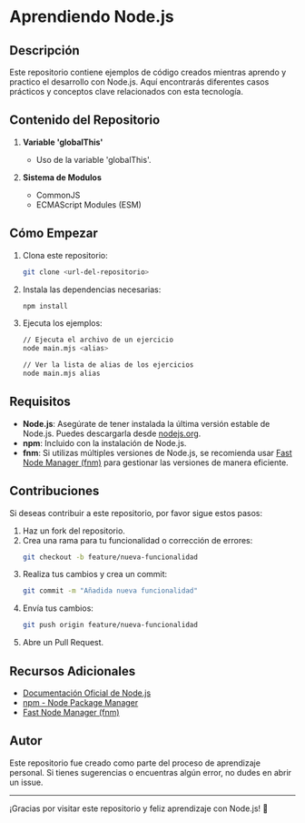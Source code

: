 # Aprendiendo Node.js

## Descripción

Este repositorio contiene ejemplos de código creados mientras aprendo y practico el desarrollo con Node.js. Aquí encontrarás diferentes casos prácticos y conceptos clave relacionados con esta tecnología.

## Contenido del Repositorio

1. **Variable 'globalThis'**

   - Uso de la variable 'globalThis'.

2. **Sistema de Modulos**
   - CommonJS
   - ECMAScript Modules (ESM)

## Cómo Empezar

1. Clona este repositorio:

   ```bash
   git clone <url-del-repositorio>
   ```

2. Instala las dependencias necesarias:

   ```bash
   npm install
   ```

3. Ejecuta los ejemplos:

   ```bash
   // Ejecuta el archivo de un ejercicio
   node main.mjs <alias>

   // Ver la lista de alias de los ejercicios
   node main.mjs alias
   ```

## Requisitos

- **Node.js**: Asegúrate de tener instalada la última versión estable de Node.js. Puedes descargarla desde [nodejs.org](https://nodejs.org).
- **npm**: Incluido con la instalación de Node.js.
- **fnm**: Si utilizas múltiples versiones de Node.js, se recomienda usar [Fast Node Manager (fnm)](https://github.com/Schniz/fnm) para gestionar las versiones de manera eficiente.

## Contribuciones

Si deseas contribuir a este repositorio, por favor sigue estos pasos:

1. Haz un fork del repositorio.
2. Crea una rama para tu funcionalidad o corrección de errores:
   ```bash
   git checkout -b feature/nueva-funcionalidad
   ```
3. Realiza tus cambios y crea un commit:
   ```bash
   git commit -m "Añadida nueva funcionalidad"
   ```
4. Envía tus cambios:
   ```bash
   git push origin feature/nueva-funcionalidad
   ```
5. Abre un Pull Request.

## Recursos Adicionales

- [Documentación Oficial de Node.js](https://nodejs.org/es/docs/)
- [npm - Node Package Manager](https://www.npmjs.com/)
- [Fast Node Manager (fnm)](https://github.com/Schniz/fnm)

## Autor

Este repositorio fue creado como parte del proceso de aprendizaje personal. Si tienes sugerencias o encuentras algún error, no dudes en abrir un issue.

---

¡Gracias por visitar este repositorio y feliz aprendizaje con Node.js! 🎉
